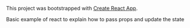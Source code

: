 This project was bootstrapped with [Create React App](https://github.com/facebookincubator/create-react-app).

Basic example of react to explain how to pass props and update the state